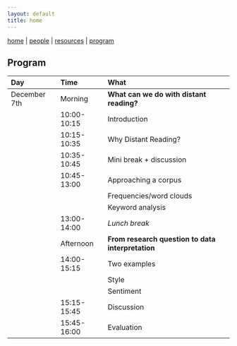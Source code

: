 ```yaml
---
layout: default
title: home
---
```


[home](index.md) | [people](people.md) | [resources](resources.md) | [program](program.md)

## Program

| Day       | Time | What                                     |
|:----------|:-----------|:-----------------------------------------|
| December 7th | Morning | **What can we do with distant reading?** |
| | 10:00-10:15 | Introduction |
| | 10:15-10:35 | Why Distant Reading? |
| | 10:35-10:45 | Mini break + discussion |
| | 10:45-13:00 | Approaching a corpus |
| | | Frequencies/word clouds |
| | | Keyword analysis |
| | 13:00-14:00 | *Lunch break* |
| | Afternoon | **From research question to data interpretation**  |
| | 14:00-15:15 | Two examples |
| | | Style |
| | | Sentiment |
| | 15:15-15:45 | Discussion |
| | 15:45-16:00 | Evaluation |
